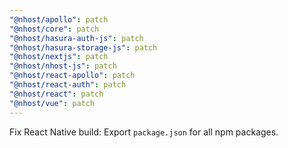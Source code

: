 ```yaml
---
"@nhost/apollo": patch
"@nhost/core": patch
"@nhost/hasura-auth-js": patch
"@nhost/hasura-storage-js": patch
"@nhost/nextjs": patch
"@nhost/nhost-js": patch
"@nhost/react-apollo": patch
"@nhost/react-auth": patch
"@nhost/react": patch
"@nhost/vue": patch
---
```


Fix React Native build: Export `package.json` for all npm packages.
